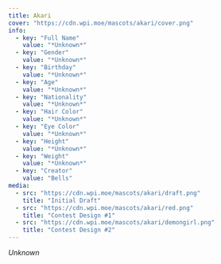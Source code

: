 ```yaml
---
title: Akari
cover: "https://cdn.wpi.moe/mascots/akari/cover.png"
info:
  - key: "Full Name"
    value: "*Unknown*"
  - key: "Gender"
    value: "*Unknown*"
  - key: "Birthday"
    value: "*Unknown*"
  - key: "Age"
    value: "*Unknown*"
  - key: "Nationality"
    value: "*Unknown*"
  - key: "Hair Color"
    value: "*Unknown*"
  - key: "Eye Color"
    value: "*Unknown*"
  - key: "Height"
    value: "*Unknown*"
  - key: "Weight"
    value: "*Unknown*"
  - key: "Creator"
    value: "Bells"
media:
  - src: "https://cdn.wpi.moe/mascots/akari/draft.png"
    title: "Initial Draft"
  - src: "https://cdn.wpi.moe/mascots/akari/red.png"
    title: "Contest Design #1"
  - src: "https://cdn.wpi.moe/mascots/akari/demongirl.png"
    title: "Contest Design #2"
---
```


*Unknown*

<!--more-->
